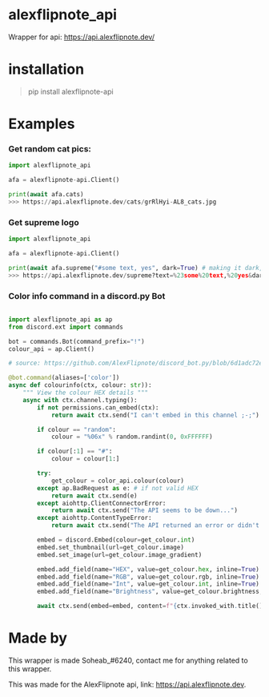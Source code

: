 # alexflipnote_api
 Wrapper for api: https://api.alexflipnote.dev/

# installation
> pip install alexflipnote-api

# Examples

### Get random cat pics:
```py
import alexflipnote_api

afa = alexflipnote-api.Client()

print(await afa.cats)
>>> https://api.alexflipnote.dev/cats/grRlHyi-AL8_cats.jpg
``` 

### Get supreme logo
```py
import alexflipnote_api

afa = alexflipnote-api.Client()

print(await afa.supreme("#some text, yes", dark=True) # making it dark, there is also light = True.
>>> https://api.alexflipnote.dev/supreme?text=%23some%20text,%20yes&dark=true
``` 

### Color info command in a discord.py Bot

```py

import alexflipnote_api as ap
from discord.ext import commands

bot = commands.Bot(command_prefix="!")
colour_api = ap.Client()

# source: https://github.com/AlexFlipnote/discord_bot.py/blob/6d1adc72e9c19bb4ca90718e5f6d335faf842dd9/cogs/fun.py#L114-L147

@bot.command(aliases=['color'])
async def colourinfo(ctx, colour: str)):
    """ View the colour HEX details """
    async with ctx.channel.typing():
        if not permissions.can_embed(ctx):
            return await ctx.send("I can't embed in this channel ;-;")

        if colour == "random":
            colour = "%06x" % random.randint(0, 0xFFFFFF)

        if colour[:1] == "#":
            colour = colour[1:]

        try:
            get_colour = color_api.colour(colour)
        except ap.BadRequest as e: # if not valid HEX
            return await ctx.send(e)
        except aiohttp.ClientConnectorError:
            return await ctx.send("The API seems to be down...")
        except aiohttp.ContentTypeError:
            return await ctx.send("The API returned an error or didn't return JSON...")

        embed = discord.Embed(colour=get_colour.int)
        embed.set_thumbnail(url=get_colour.image)
        embed.set_image(url=get_colour.image_gradient)

        embed.add_field(name="HEX", value=get_colour.hex, inline=True)
        embed.add_field(name="RGB", value=get_colour.rgb, inline=True)
        embed.add_field(name="Int", value=get_colour.int, inline=True)
        embed.add_field(name="Brightness", value=get_colour.brightness, inline=True)

        await ctx.send(embed=embed, content=f"{ctx.invoked_with.title()} name: **{get_colour.name}**")

```

# Made by

This wrapper is made Soheab_#6240, contact me for anything related to this wrapper.

This was made for the AlexFlipnote api, link: https://api.alexflipnote.dev.
